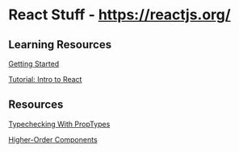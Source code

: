 # React Stuff - https://reactjs.org/

## Learning Resources

[Getting Started](https://reactjs.org/docs/getting-started.html)

[Tutorial: Intro to React](https://reactjs.org/tutorial/tutorial.html)


## Resources

[Typechecking With PropTypes](https://reactjs.org/docs/typechecking-with-proptypes.html)

[Higher-Order Components](https://reactjs.org/docs/higher-order-components.html)
